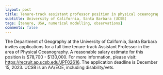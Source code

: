 ```yaml
---
layout: post
title: Tenure-track assistant professor position in physical oceanography (Santa Barbara, California)
subtitle: University of California, Santa Barbara (UCSB)
tags: [tenure, USA, numerical modelling, observations]
comments: false
---
```

The Department of Geography at the University of California, Santa Barbara
invites applications for a full time tenure-track Assistant Professor in
the area of Physical Oceanography. A reasonable salary estimate for this
position is $78,700 - $130,000. For more information, please visit:
https://recruit.ap.ucsb.edu/JPF02616. The application deadline is December
15, 2023. UCSB is an AA/EOE, including disability/vets.
